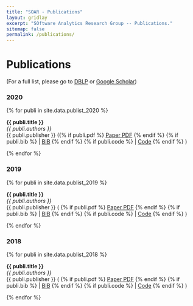 ```yaml
---
title: "SOAR - Publications"
layout: gridlay
excerpt: "SOftware Analytics Research Group -- Publications."
sitemap: false
permalink: /publications/
---
```



# Publications
<!-- 
## Group highlights

(For a full list see [below](#full-list) or go to [DBLP](https://dblp.uni-trier.de/pers/hd/l/Lo_0001:David), [Google Scholar](http://scholar.google.com/citations?user=Ra4bt-oAAAAJ&hl=en))

{% assign number_printed = 0 %}
{% for publi in site.data.publist %}

{% assign even_odd = number_printed | modulo: 2 %}
{% if publi.highlight == 1 %}

{% if even_odd == 0 %}
<div class="row">
{% endif %}

<div class="col-sm-6 clearfix">
 <div class="well">
  <pubtit>{{ publi.title }}</pubtit>
  <img src="{{ site.url }}{{ site.baseurl }}/images/pubpic/{{ publi.image }}" class="img-responsive" width="33%" style="float: left" />
  <p>{{ publi.description }}</p>
  <p><em>{{ publi.authors }}</em></p>
  <p><strong><a href="{{ publi.link.url }}">{{ publi.link.display }}</a></strong></p>
  <p class="text-danger"><strong> {{ publi.news1 }}</strong></p>
  <p> {{ publi.news2 }}</p>
 </div>
</div>

{% assign number_printed = number_printed | plus: 1 %}

{% if even_odd == 1 %}
</div>
{% endif %}

{% endif %}
{% endfor %}

{% assign even_odd = number_printed | modulo: 2 %}
{% if even_odd == 1 %}
</div>
{% endif %}

<p> &nbsp; </p>

## Full List
 -->

(For a full list, please go to [DBLP](https://dblp.uni-trier.de/pers/hd/l/Lo_0001:David) or [Google Scholar](http://scholar.google.com/citations?user=Ra4bt-oAAAAJ&hl=en))

### 2020

{% for publi in site.data.publist_2020 %}

  **{{ publi.title }}** <br/>
  <em>{{ publi.authors }} </em><br/>
  {{ publi.publisher }} ({% if publi.pdf %} <a href="/papers/2020/{{ publi.pdf }}" target="_blank">Paper PDF</a> {% endif %} {% if publi.bib %} | <a href="{{ publi.bib }}" target="_blank">BIB</a> {% endif %} {% if publi.code %} | <a href="{{ publi.code }}" target="_blank">Code</a> {% endif %} )
  
{% endfor %}

### 2019

{% for publi in site.data.publist_2019 %}

  **{{ publi.title }}** <br/>
  <em>{{ publi.authors }} </em><br/>
  {{ publi.publisher }} ( {% if publi.pdf %} <a href="/papers/2019/{{ publi.pdf }}" target="_blank">Paper PDF</a> {% endif %} {% if publi.bib %} | <a href="{{ publi.bib }}" target="_blank">BIB</a> {% endif %} {% if publi.code %} | <a href="{{ publi.code }}" target="_blank">Code</a> {% endif %} )
  
{% endfor %}

### 2018

{% for publi in site.data.publist_2018 %}

  **{{ publi.title }}** <br/>
  <em>{{ publi.authors }} </em><br/>
  {{ publi.publisher }} ( {% if publi.pdf %} <a href="/papers/2018/{{ publi.pdf }}" target="_blank">Paper PDF</a> {% endif %} {% if publi.bib %} | <a href="{{ publi.bib }}" target="_blank">BIB</a> {% endif %} {% if publi.code %} | <a href="{{ publi.code }}" target="_blank">Code</a> {% endif %} )
  
{% endfor %}
